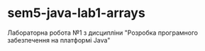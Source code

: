# sem5-java-lab1-arrays
Лабораторна робота №1 з дисципліни "Розробка програмного забезпечення на платформі Java"
